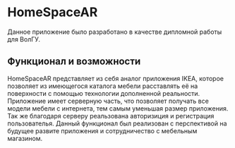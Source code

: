 # HomeSpaceAR

Данное приложение было разработано в качестве дипломной работы для ВолГУ.

## Функционал и возможности

HomeSpaceAR представляет из себя аналог приложения IKEA, которое позволяет из имеющегося каталога мебели расставлять её на поверхности с помощью технологии дополненной реальности.
Приложение имеет серверную часть, что позволяет получать все модели мебели с интернета, тем самым уменьшая размер приложения. Так же благодаря серверу реальзована авторизиция и регистрация пользователья. Данный функционал был реализован с перспективой на будущее развите приложения и сотрудничество с мебельным магазином.

